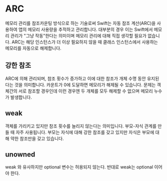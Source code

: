 # ARC

메모리 관리를 참조카운팅 방식으로 하는 기술로써 Swift는 자동 참조 계산(ARC)을 사용하여 앱의 메모리 사용량을 추적하고 관리합니다. 
대부분의 경우 이는 Swift에서 메모리 관리가 "그냥 작동"한다는 의미이며 메모리 관리에 대해 직접 생각할 필요가 없습니다. 
ARC는 해당 인스턴스가 더 이상 필요하지 않을 때 클래스 인스턴스에서 사용하는 메모리를 자동으로 해제합니다.

## 강한 참조

ARC에 의해 관리되며, 참조 횟수가 증가하고 이에 대한 참조가 개체 수명 동안 유지된다는 것을 의미합니다.
카운트가 0에 도달하면 메모리가 해제될 수 있습니다.
문제는 객체간의 서로 참조할 경우인데 이런 경우엔 두 개체를 모두 해제할 수 없으며 메모리 누수가 발생합니다.

## weak

객체를 가리키고 있지만 참조 횟수를 늘리지 않는다는 의미입니다.
부모-자식 관계를 만들 때 자주 사용됩니다. 부모는 자식에 대해 강한 참조를 갖고 있지만 자식은 부모에 대해 약한 참조만을 갖고 있습니다.

## unowned

weak 와 유사하지만 optional 변수는 허용되지 않는다. 반대로 weak는 optional 이어야 한다.